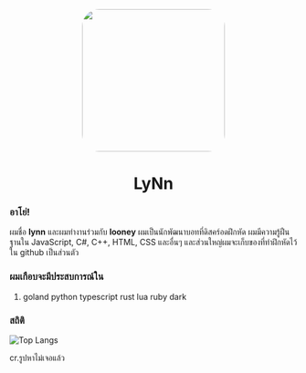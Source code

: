 <p align="center">    
    <img style="border-radius: 30px" width="250" height="250" src="https://cdn.discordapp.com/attachments/804349049192972308/900362292426862622/1mpa_800.png">
</p>
<h1 align="center">LyNn</h1>

### อาโย่!
ผมชื่อ **lynn** และผมทำงานร่วมกับ **looney** ผมเป็นนักพัฒนาบอทที่ดิสคร์อดฝึกหัด ผมมีความรู้ฝืนฐานใน JavaScript, C#, C++, HTML, CSS และอื่นๆ และส่วนใหญ่ผมจะเก็บของที่ทำฝึกหัดไว้ใน github เป็นส่วนตัว

### ผมเกือบจะมีประสบการณ์ใน
1. goland python typescript rust lua ruby dark

### สถิติ
![Top Langs](https://github-readme-stats.vercel.app/api/top-langs/?username=JKTheRipperTH&layout=compact&show_icons=true&title_color=fff&icon_color=79ff97&text_color=9f9f9f&bg_color=151515)

cr.รูปหาไม่เจอแล้ว
